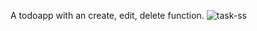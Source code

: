 A todoapp with an create, edit, delete function.
![task-ss](https://user-images.githubusercontent.com/66239611/121853778-f941b000-cd0e-11eb-99bd-dffb26c7eedc.PNG)

